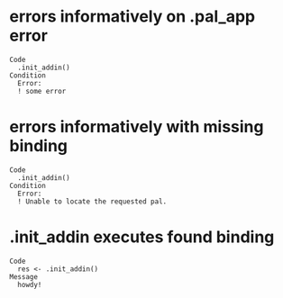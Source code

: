 # errors informatively on .pal_app error

    Code
      .init_addin()
    Condition
      Error:
      ! some error

# errors informatively with missing binding

    Code
      .init_addin()
    Condition
      Error:
      ! Unable to locate the requested pal.

# .init_addin executes found binding

    Code
      res <- .init_addin()
    Message
      howdy!

